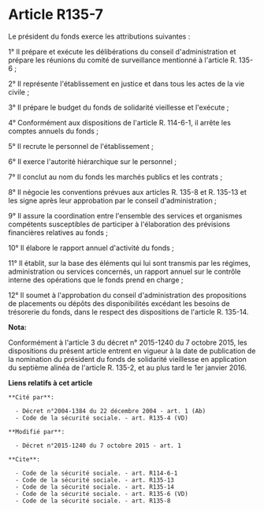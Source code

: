 # Article R135-7

Le président du fonds exerce les attributions suivantes : 

1° Il prépare et exécute les délibérations du conseil d'administration et prépare les réunions du comité de surveillance
mentionné à l'article R. 135-6 ; 

2° Il représente l'établissement en justice et dans tous les actes de la vie civile ; 

3° Il prépare le budget du fonds de solidarité vieillesse et l'exécute ; 

4° Conformément aux dispositions de l'article R. 114-6-1, il arrête les comptes annuels du fonds ; 

5° Il recrute le personnel de l'établissement ; 

6° Il exerce l'autorité hiérarchique sur le personnel ; 

7° Il conclut au nom du fonds les marchés publics et les contrats ; 

8° Il négocie les conventions prévues aux articles R. 135-8 et R. 135-13 et les signe après leur approbation par le conseil
d'administration ; 

9° Il assure la coordination entre l'ensemble des services et organismes compétents susceptibles de participer à
l'élaboration des prévisions financières relatives au fonds ; 

10° Il élabore le rapport annuel d'activité du fonds ; 

11° Il établit, sur la base des éléments qui lui sont transmis par les régimes, administration ou services concernés, un
rapport annuel sur le contrôle interne des opérations que le fonds prend en charge ; 

12° Il soumet à l'approbation du conseil d'administration des propositions de placements ou dépôts des disponibilités
excédant les besoins de trésorerie du fonds, dans le respect des dispositions de l'article R. 135-14.

**Nota:**

Conformément à l'article 3 du décret n° 2015-1240 du 7 octobre 2015,  les dispositions du présent article entrent en vigueur
à la date de  publication de la nomination du président du fonds de solidarité  vieillesse en application du septième alinéa
de l'article R. 135-2, et  au plus tard le 1er janvier 2016.

**Liens relatifs à cet article**

	**Cité par**:

	  - Décret n°2004-1384 du 22 décembre 2004 - art. 1 (Ab)
	  - Code de la sécurité sociale. - art. R135-4 (VD)

	**Modifié par**:

	  - Décret n°2015-1240 du 7 octobre 2015 - art. 1

	**Cite**:

	  - Code de la sécurité sociale. - art. R114-6-1
	  - Code de la sécurité sociale. - art. R135-13
	  - Code de la sécurité sociale. - art. R135-14
	  - Code de la sécurité sociale. - art. R135-6 (VD)
	  - Code de la sécurité sociale. - art. R135-8
